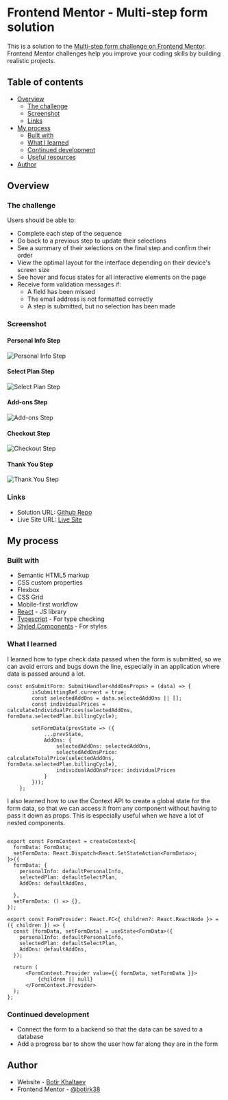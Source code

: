 # Frontend Mentor - Multi-step form solution

This is a solution to the [Multi-step form challenge on Frontend Mentor](https://www.frontendmentor.io/challenges/multistep-form-YVAnSdqQBJ). Frontend Mentor challenges help you improve your coding skills by building realistic projects. 

## Table of contents

- [Overview](#overview)
  - [The challenge](#the-challenge)
  - [Screenshot](#screenshot)
  - [Links](#links)
- [My process](#my-process)
  - [Built with](#built-with)
  - [What I learned](#what-i-learned)
  - [Continued development](#continued-development)
  - [Useful resources](#useful-resources)
- [Author](#author)


## Overview

### The challenge

Users should be able to:

- Complete each step of the sequence
- Go back to a previous step to update their selections
- See a summary of their selections on the final step and confirm their order
- View the optimal layout for the interface depending on their device's screen size
- See hover and focus states for all interactive elements on the page
- Receive form validation messages if:
  - A field has been missed
  - The email address is not formatted correctly
  - A step is submitted, but no selection has been made

### Screenshot

#### Personal Info Step
![Personal Info Step](./multi-step-form/public/screenshots/personal-info.png)

#### Select Plan Step

![Select Plan Step](./multi-step-form/public/screenshots/plan.png)

#### Add-ons Step

![Add-ons Step](./multi-step-form/public/screenshots/addons.png)

#### Checkout Step

![Checkout Step](./multi-step-form/public/screenshots/checkout.png)

#### Thank You Step

![Thank You Step](./multi-step-form/public/screenshots/thankYou.png)



### Links

- Solution URL: [Github Repo](https://github.com/botirk38/multi-step-form-main)
- Live Site URL: [Live Site](https://multi-step-form-botir.netlify.app/)

## My process

### Built with

- Semantic HTML5 markup
- CSS custom properties
- Flexbox
- CSS Grid
- Mobile-first workflow
- [React](https://reactjs.org/) - JS library
- [Typescript](https://www.typescriptlang.org/) - For type checking
- [Styled Components](https://styled-components.com/) - For styles


### What I learned

I learned how to type check data passed when the form is submitted, so we can avoid errors and bugs down the line, especially in an application where data is passed around a lot.

```tsx
const onSubmitForm: SubmitHandler<AddOnsProps> = (data) => {
        isSubmittingRef.current = true;
        const selectedAddOns = data.selectedAddOns || [];
        const individualPrices = calculateIndividualPrices(selectedAddOns, formData.selectedPlan.billingCycle);

        setFormData(prevState => ({
            ...prevState,
            AddOns: {
                selectedAddOns: selectedAddOns,
                selectedAddOnsPrice: calculateTotalPrice(selectedAddOns, formData.selectedPlan.billingCycle),
                individualAddOnsPrice: individualPrices
            }
        }));
    };

```

I also learned how to use the Context API to create a global state for the form data, so that we can access it from any component without having to pass it down as props. This is especially useful when we have a lot of nested components.

```tsx

export const FormContext = createContext<{
  formData: FormData;
  setFormData: React.Dispatch<React.SetStateAction<FormData>>;
}>({
  formData: {
    personalInfo: defaultPersonalInfo,
    selectedPlan: defaultSelectPlan,
    AddOns: defaultAddOns,
  
  },
  setFormData: () => {},
});

export const FormProvider: React.FC<{ children?: React.ReactNode }> = ({ children }) => {
  const [formData, setFormData] = useState<FormData>({
    personalInfo: defaultPersonalInfo,
    selectedPlan: defaultSelectPlan,
    AddOns: defaultAddOns,
  });

  return (
      <FormContext.Provider value={{ formData, setFormData }}>
          {children || null}
      </FormContext.Provider>
  );
};
```



### Continued development

- Connect the form to a backend so that the data can be saved to a database
- Add a progress bar to show the user how far along they are in the form




## Author

- Website - [Botir Khaltaev](https://portfolio-app-botir.netlify.app/)
- Frontend Mentor - [@botirk38](https://www.frontendmentor.io/profile/botirk38)


